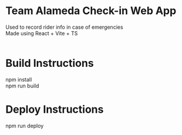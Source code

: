 # Team Alameda Check-in Web App
Used to record rider info in case of emergencies <br>
Made using React + Vite + TS <br>
<br>

# Build Instructions
npm install <br>
npm run build <br>

# Deploy Instructions
npm run deploy <br>
